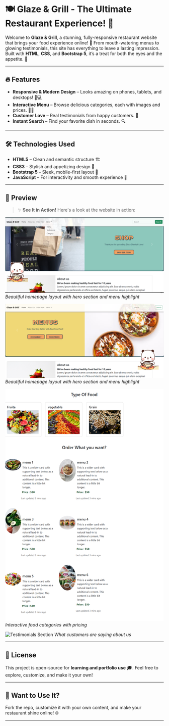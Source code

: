 # 🍽️ Glaze & Grill - The Ultimate Restaurant Experience! 🍴

Welcome to **Glaze & Grill**, a stunning, fully-responsive restaurant website that brings your food experience online! 🚀 From mouth-watering menus to glowing testimonials, this site has everything to leave a lasting impression. Built with **HTML**, **CSS**, and **Bootstrap 5**, it’s a treat for both the eyes and the appetite. 🤩

---

## 🔥 Features

* **Responsive & Modern Design** – Looks amazing on phones, tablets, and desktops! 📱💻
* **Interactive Menu** – Browse delicious categories, each with images and prices. 🍕🍣
* **Customer Love** – Real testimonials from happy customers. 💬
* **Instant Search** – Find your favorite dish in seconds. 🔍

---

## 🛠️ Technologies Used

* **HTML5** – Clean and semantic structure 🏗️
* **CSS3** – Stylish and appetizing design 🍒
* **Bootstrap 5** – Sleek, mobile-first layout 💪
* **JavaScript** – For interactivity and smooth experience 🎉

---

## 📸 Preview

> ✨ **See It in Action!** Here's a look at the website in action:

![Homepage Preview](images/Home.png)
*Beautiful homepage layout with hero section and menu highlight*

![Homepage Preview](images/Home_2.png)
*Beautiful homepage layout with hero section and menu highlight*

![Menu Page](images/Food.png)
*Interactive food categories with pricing*

![Testimonials Section](images/Customer.png)
*What customers are saying about us*

---

## 📄 License

This project is open-source for **learning and portfolio use** 🎓. Feel free to explore, customize, and make it your own!

---

## 🚀 Want to Use It?

Fork the repo, customize it with your own content, and make your restaurant shine online! 🌐

---
